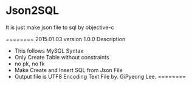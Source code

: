 Json2SQL
========

It is just make json file to sql by objective-c

========
2015.01.03
version 1.0.0
Description
- This follows MySQL Syntax
- Only Create Table without constraints
- no pk, no fk
- Make Create and Insert SQL from Json File
- Output file is UTF8 Encoding Text File
by. GiPyeong Lee.
========


